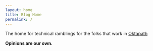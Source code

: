 ```yaml
---
layout: home
title: Blog Home
permalink: /
---
```


The home for technical ramblings for the folks that work in [Oktapath](https://oktapath.com)

__Opinions are our own.__
